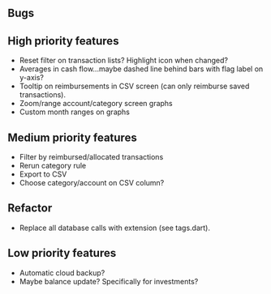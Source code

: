 ## Bugs

## High priority features
- Reset filter on transaction lists? Highlight icon when changed?
- Averages in cash flow...maybe dashed line behind bars with flag label on y-axis?
- Tooltip on reimbursements in CSV screen (can only reimburse saved transactions).
- Zoom/range account/category screen graphs
- Custom month ranges on graphs


## Medium priority features
- Filter by reimbursed/allocated transactions
- Rerun category rule
- Export to CSV
- Choose category/account on CSV column?


## Refactor
- Replace all database calls with extension (see tags.dart).


## Low priority features
- Automatic cloud backup?
- Maybe balance update? Specifically for investments?
